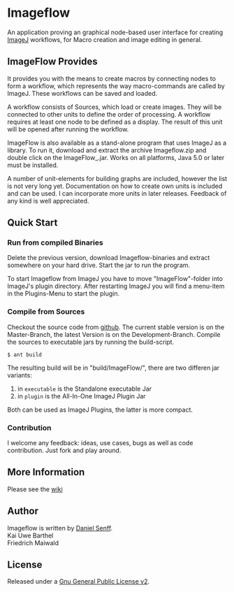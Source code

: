 # Imageflow

An application proving an graphical node-based user interface for creating [ImageJ][imagej] workflows, for Macro creation and image editing in general.

## ImageFlow Provides

It provides you with the means to create macros by connecting nodes to form a workflow, which represents the way macro-commands are called by ImageJ. These workflows can be saved and loaded. 

A workflow consists of Sources, which load or create images. They will be connected to other units to define the order of processing. A workflow requires at least one node to be defined as a display. The result of this unit will be opened after running the workflow.

ImageFlow is also available as a stand-alone program that uses ImageJ as a library. To run it, download and extract the archive Imageflow.zip and double click on the ImageFlow_.jar. 
Works on all platforms, Java 5.0 or later must be installed.

A number of unit-elements for building graphs are included, however the list is not very long yet. Documentation on how to create own units is included and can be used. I can incorporate more units in later releases. 
Feedback of any kind is well appreciated.

## Quick Start

### Run from compiled Binaries

Delete the previous version, download Imageflow-binaries and extract somewhere on your hard drive. Start the jar to run the program.

To start Imageflow from ImageJ you have to move "ImageFlow"-folder into ImageJ's plugin directory. After restarting ImageJ you will find a menu-item in the Plugins-Menu to start the plugin.

### Compile from Sources

Checkout the source code from [github][github]. The current stable version is on the Master-Branch, the latest Version is on the Development-Branch.
Compile the sources to executable jars by running the build-script.

    $ ant build

The resulting build will be in "build/ImageFlow/", there are two differen jar variants: 

1. in `executable` is the Standalone executable Jar
2. in `plugin` is the All-In-One ImageJ Plugin Jar

Both can be used as ImageJ Plugins, the latter is more compact.

### Contribution

I welcome any feedback: ideas, use cases, bugs as well as code contribution. Just fork and play around.

## More Information

Please see the [wiki][wiki]

## Author
Imageflow is written by 
[Daniel Senff][dahie].<br>
Kai Uwe Barthel<br>
Friedrich Maiwald

## License
Released under a [Gnu General Public License v2][license].

[dahie]: http://github.com/Dahie
[imagej]: http://rsb.info.nih.gov/ij/
[github]: http://www.github.com/Dahie/imageflow
[wiki]: http://wiki.github.com/Dahie/imageflow
[license]: http://github.com/Dahie/imageflow/blob/master/LICENSE.md
